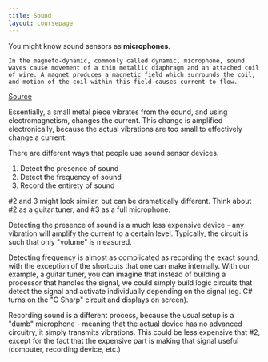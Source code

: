 ```yaml
---
title: Sound
layout: coursepage
---
```


You might know sound sensors as **microphones**.

    In the magneto-dynamic, commonly called dynamic, microphone, sound waves cause movement of a thin metallic diaphragm and an attached coil of wire. A magnet produces a magnetic field which surrounds the coil, and motion of the coil within this field causes current to flow.
[Source](http://artsites.ucsc.edu/ems/Music/tech_background/TE-20/teces_20.html)

Essentially, a small metal piece vibrates from the sound, and using electromagnetism, changes the current. This change is amplified electronically, because the actual vibrations are too small to effectively change a current.

There are different ways that people use sound sensor devices.

1. Detect the presence of sound
2. Detect the frequency of sound
3. Record the entirety of sound

\#2 and 3 might look similar, but can be dramatically different. Think about #2 as a guitar tuner, and #3 as a full microphone.

Detecting the presence of sound is a much less expensive device - any vibration will amplify the current to a certain level. Typically, the circuit is such that only "volume" is measured.

Detecting frequency is almost as complicated as recording the exact sound, with the exception of the shortcuts that one can make internally. With our example, a guitar tuner, you can imagine that instead of building a processor that handles the signal, we could simply build logic circuits that detect the signal and activate individually depending on the signal (eg. C# turns on the "C Sharp" circuit and displays on screen).

Recording sound is a different process, because the usual setup is a "dumb" microphone - meaning that the actual device has no advanced circuitry, it simply transmits vibrations. This could be less expensive that #2, except for the fact that the expensive part is making that signal useful (computer, recording device, etc.)
